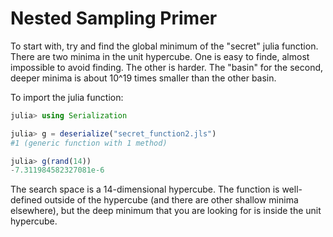 # Nested Sampling Primer

To start with, try and find the global minimum of the "secret" julia function. There are two minima in the unit hypercube. One is easy to finde, almost impossible to avoid finding. The other is harder. The "basin" for the second, deeper minima is about 10^19 times smaller than the other basin.

To import the julia function:  
```julia
julia> using Serialization

julia> g = deserialize("secret_function2.jls")
#1 (generic function with 1 method)

julia> g(rand(14))
-7.311984582327081e-6
```

The search space is a 14-dimensional hypercube. The function is well-defined outside of the hypercube (and there are other shallow minima elsewhere), but the deep minimum that you are looking for is inside the unit hypercube. 
